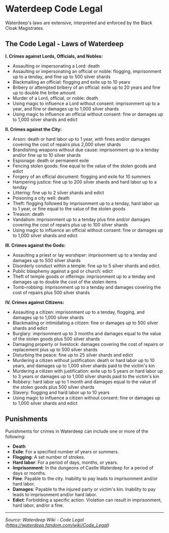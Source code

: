 # Waterdeep Code Legal

Waterdeep's laws are extensive, interpreted and enforced by the Black Cloak Magistrates.

## The Code Legal - Laws of Waterdeep

**I. Crimes against Lords, Officials, and Nobles:**
- Assaulting or impersonating a Lord: death
- Assaulting or impersonating an official or noble: flogging, imprisonment up to a tenday, and fine up to 500 silver shards
- Blackmailing an official: flogging and exile up to 10 years
- Bribery or attempted bribery of an official: exile up to 20 years and fine up to double the bribe amount
- Murder of a Lord, official, or noble: death
- Using magic to influence a Lord without consent: imprisonment up to a year, and fine or damages up to 1,000 silver shards
- Using magic to influence an official without consent: fine or damages up to 1,000 silver shards and edict

**II. Crimes against the City:**
- Arson: death or hard labor up to 1 year, with fines and/or damages covering the cost of repairs plus 2,000 silver shards
- Brandishing weapons without due cause: imprisonment up to a tenday and/or fine up to 10 silver shards
- Espionage: death or permanent exile
- Fencing stolen goods: fine equal to the value of the stolen goods and edict
- Forgery of an official document: flogging and exile for 10 summers
- Hampering justice: fine up to 200 silver shards and hard labor up to a tenday
- Littering: fine up to 2 silver shards and edict
- Poisoning a city well: death
- Theft: flogging followed by imprisonment up to a tenday, hard labor up to 1 year, or fine equal to the value of the stolen goods
- Treason: death
- Vandalism: imprisonment up to a tenday plus fine and/or damages covering the cost of repairs plus up to 100 silver shards
- Using magic to influence an official without consent: fine or damages up to 1,000 silver shards and edict

**III. Crimes against the Gods:**
- Assaulting a priest or lay worshiper: imprisonment up to a tenday and damages up to 500 silver shards
- Disorderly conduct within a temple: fine up to 5 silver shards and edict.
- Public blasphemy against a god or church: edict
- Theft of temple goods or offerings: imprisonment up to a tenday and damages up to double the cost of the stolen items
- Tomb-robbing: imprisonment up to a tenday and damages covering the cost of repairs plus 500 silver shards

**IV. Crimes against Citizens:**
- Assaulting a citizen: imprisonment up to a tenday, flogging, and damages up to 1,000 silver shards
- Blackmailing or intimidating a citizen: fine or damages up to 500 silver shards and edict
- Burglary: imprisonment up to 3 months and damages equal to the value of the stolen goods plus 500 silver shards
- Damaging property or livestock: damages covering the cost of repairs or replacement plus up to 500 silver shards
- Disturbing the peace: fine up to 25 silver shards and edict
- Murdering a citizen without justification: death or hard labor up to 10 years, and damages up to 1,000 silver shards paid to the victim's kin
- Murdering a citizen with justification: exile up to 5 years or hard labor up to 3 years or damages up to 1,000 silver shards paid to the victim's kin
- Robbery: hard labor up to 1 month and damages equal to the value of the stolen goods plus 500 silver shards
- Slavery: flogging and hard labor up to 10 years
- Using magic to influence a citizen without consent: fine or damages up to 1,000 silver shards and edict

## Punishments

Punishments for crimes in Waterdeep can include one or more of the following:

- **Death**
- **Exile**: For a specified number of years or summers.
- **Flogging**: A set number of strokes.
- **Hard labor**: For a period of days, months, or years.
- **Imprisonment**: In the dungeons of Castle Waterdeep for a period of days or months.
- **Fine**: Payable to the city. Inability to pay leads to imprisonment and/or hard labor.
- **Damages**: Payable to the injured party or victim's kin. Inability to pay leads to imprisonment and/or hard labor.
- **Edict**: Forbidding a specific action. Violation can result in imprisonment, hard labor, and/or a fine.

---

*Source: Waterdeep Wiki - Code Legal (https://waterdeep.fandom.com/wiki/Code_Legal)*